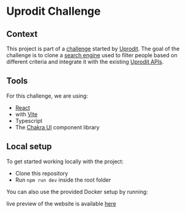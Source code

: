 # Uprodit Challenge

## Context

This project is part of a [challenge](https://doc.uprodit.com/docs/challenge/) started by [Uprodit](https://www.uprodit.com/). The goal of the challenge is to clone a [search engine](https://www.uprodit.com/profile/all/search/perso) used to filter people based on different criteria and integrate it with the existing [Uprodit APIs](https://doc.uprodit.com/docs/api/).

## Tools

For this challenge, we are using:

- [React](https://reactjs.org/) 
- with [Vite](https://vitejs.dev/)
- Typescript
- The [Chakra UI](https://chakra-ui.com/) component library

## Local setup

To get started working locally with the project:

- Clone this repository
- Run `npm run dev` inside the root folder

You can also use the provided Docker setup by running:

live preview of the website is available [here](https://uprodit-challenge.vercel.app/)
